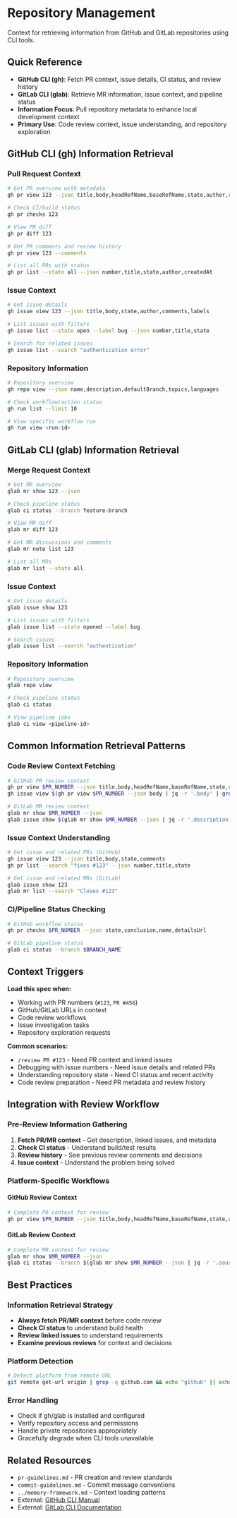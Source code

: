 # Repository Management

Context for retrieving information from GitHub and GitLab repositories using CLI tools.

## Quick Reference

- **GitHub CLI (gh)**: Fetch PR context, issue details, CI status, and review history
- **GitLab CLI (glab)**: Retrieve MR information, issue context, and pipeline status
- **Information Focus**: Pull repository metadata to enhance local development context
- **Primary Use**: Code review context, issue understanding, and repository exploration

## GitHub CLI (gh) Information Retrieval

### Pull Request Context

```bash
# Get PR overview with metadata
gh pr view 123 --json title,body,headRefName,baseRefName,state,author,reviews

# Check CI/build status
gh pr checks 123

# View PR diff
gh pr diff 123

# Get PR comments and review history
gh pr view 123 --comments

# List all PRs with status
gh pr list --state all --json number,title,state,author,createdAt
```

### Issue Context

```bash
# Get issue details
gh issue view 123 --json title,body,state,author,comments,labels

# List issues with filters
gh issue list --state open --label bug --json number,title,state

# Search for related issues
gh issue list --search "authentication error"
```

### Repository Information

```bash
# Repository overview
gh repo view --json name,description,defaultBranch,topics,languages

# Check workflow/action status
gh run list --limit 10

# View specific workflow run
gh run view <run-id>
```

## GitLab CLI (glab) Information Retrieval

### Merge Request Context

```bash
# Get MR overview
glab mr show 123 --json

# Check pipeline status
glab ci status --branch feature-branch

# View MR diff
glab mr diff 123

# Get MR discussions and comments
glab mr note list 123

# List all MRs
glab mr list --state all
```

### Issue Context

```bash
# Get issue details
glab issue show 123

# List issues with filters
glab issue list --state opened --label bug

# Search issues
glab issue list --search "authentication"
```

### Repository Information

```bash
# Repository overview
glab repo view

# Check pipeline status
glab ci status

# View pipeline jobs
glab ci view <pipeline-id>
```

## Common Information Retrieval Patterns

### Code Review Context Fetching

```bash
# GitHub PR review context
gh pr view $PR_NUMBER --json title,body,headRefName,baseRefName,state,reviews,statusCheckRollup
gh issue view $(gh pr view $PR_NUMBER --json body | jq -r '.body' | grep -o '#[0-9]\+' | head -1 | cut -c2-)

# GitLab MR review context
glab mr show $MR_NUMBER --json
glab issue show $(glab mr show $MR_NUMBER --json | jq -r '.description' | grep -o '#[0-9]\+' | head -1 | cut -c2-)
```

### Issue Context Understanding

```bash
# Get issue and related PRs (GitHub)
gh issue view 123 --json title,body,state,comments
gh pr list --search "fixes #123" --json number,title,state

# Get issue and related MRs (GitLab)
glab issue show 123
glab mr list --search "Closes #123"
```

### CI/Pipeline Status Checking

```bash
# GitHub workflow status
gh pr checks $PR_NUMBER --json state,conclusion,name,detailsUrl

# GitLab pipeline status
glab ci status --branch $BRANCH_NAME
```

## Context Triggers

**Load this spec when:**

- Working with PR numbers (`#123`, `PR #456`)
- GitHub/GitLab URLs in context
- Code review workflows
- Issue investigation tasks
- Repository exploration requests

**Common scenarios:**

- `/review PR #123` - Need PR context and linked issues
- Debugging with issue numbers - Need issue details and related PRs
- Understanding repository state - Need CI status and recent activity
- Code review preparation - Need PR metadata and review history

## Integration with Review Workflow

### Pre-Review Information Gathering

1. **Fetch PR/MR context** - Get description, linked issues, and metadata
2. **Check CI status** - Understand build/test results
3. **Review history** - See previous review comments and decisions
4. **Issue context** - Understand the problem being solved

### Platform-Specific Workflows

#### GitHub Review Context

```bash
# Complete PR context for review
gh pr view $PR_NUMBER --json title,body,headRefName,baseRefName,state,author,reviews,statusCheckRollup,files
```

#### GitLab Review Context

```bash
# Complete MR context for review
glab mr show $MR_NUMBER --json
glab ci status --branch $(glab mr show $MR_NUMBER --json | jq -r '.source_branch')
```

## Best Practices

### Information Retrieval Strategy

- **Always fetch PR/MR context** before code review
- **Check CI status** to understand build health
- **Review linked issues** to understand requirements
- **Examine previous reviews** for context and decisions

### Platform Detection

```bash
# Detect platform from remote URL
git remote get-url origin | grep -q github.com && echo "github" || echo "gitlab"
```

### Error Handling

- Check if gh/glab is installed and configured
- Verify repository access and permissions
- Handle private repositories appropriately
- Gracefully degrade when CLI tools unavailable

## Related Resources

- `pr-guidelines.md` - PR creation and review standards
- `commit-guidelines.md` - Commit message conventions
- `../memory-framework.md` - Context loading patterns
- External: [GitHub CLI Manual](https://cli.github.com/manual/)
- External: [GitLab CLI Documentation](https://docs.gitlab.com/ee/editor_extensions/gitlab_cli/)
